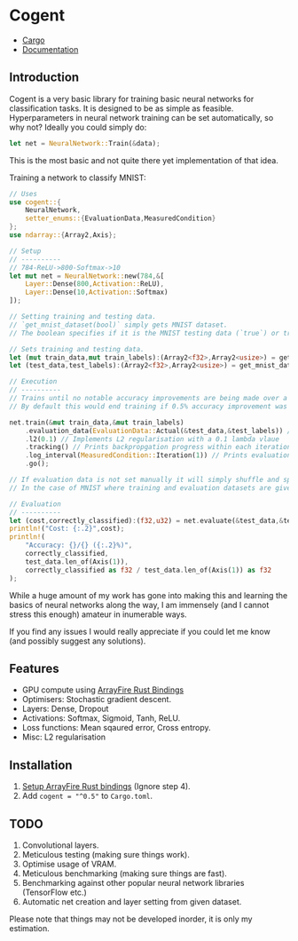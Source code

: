 # Cogent

 - [Cargo](https://crates.io/crates/cogent)
 - [Documentation](https://docs.rs/cogent/)

## Introduction

Cogent is a very basic library for training basic neural networks for classification tasks.
It is designed to be as simple as feasible.
Hyperparameters in neural network training can be set automatically, so why not?
Ideally you could simply do:
```rust
let net = NeuralNetwork::Train(&data);
```
This is the most basic and not quite there yet implementation of that idea.

Training a network to classify MNIST:
```rust
// Uses
use cogent::{
    NeuralNetwork,
    setter_enums::{EvaluationData,MeasuredCondition}
};
use ndarray::{Array2,Axis};

// Setup
// ----------
// 784-ReLU->800-Softmax->10
let mut net = NeuralNetwork::new(784,&[
    Layer::Dense(800,Activation::ReLU),
    Layer::Dense(10,Activation::Softmax)
]);

// Setting training and testing data.
// `get_mnist_dataset(bool)` simply gets MNIST dataset.
// The boolean specifies if it is the MNIST testing data (`true`) or training data (`false`).

// Sets training and testing data.
let (mut train_data,mut train_labels):(Array2<f32>,Array2<usize>) = get_mnist_dataset(false);
let (test_data,test_labels):(Array2<f32>,Array2<usize>) = get_mnist_dataset(true);

// Execution
// ----------
// Trains until no notable accuracy improvements are being made over a number of iterations.
// By default this would end training if 0.5% accuracy improvement was not seen over 12 iterations/epochs.

net.train(&mut train_data,&mut train_labels)
    .evaluation_data(EvaluationData::Actual(&test_data,&test_labels)) // Sets evaluation data
    .l2(0.1) // Implements L2 regularisation with a 0.1 lambda vlaue
    .tracking() // Prints backpropgation progress within each iteration
    .log_interval(MeasuredCondition::Iteration(1)) // Prints evaluation after each iteration
    .go();

// If evaluation data is not set manually it will simply shuffle and split off a random group from training data to be evaluation data.
// In the case of MNIST where training and evaluation datasets are given seperately, it makes sense to set it as such.

// Evaluation
// ----------
let (cost,correctly_classified):(f32,u32) = net.evaluate(&test_data,&test_labels,None);; // (cost,examples correctly classified)
println!("Cost: {:.2}",cost);
println!(
    "Accuracy: {}/{} ({:.2}%)",
    correctly_classified,
    test_data.len_of(Axis(1)),
    correctly_classified as f32 / test_data.len_of(Axis(1)) as f32
);
```

While a huge amount of my work has gone into making this and learning the basics of neural networks along the way, I am immensely (and I cannot stress this enough) amateur in inumerable ways.

If you find any issues I would really appreciate if you could let me know (and possibly suggest any solutions).

## Features

 - GPU compute using [ArrayFire Rust Bindings](https://github.com/arrayfire/arrayfire-rust)
 - Optimisers: Stochastic gradient descent.
 - Layers: Dense, Dropout
 - Activations: Softmax, Sigmoid, Tanh, ReLU.
 - Loss functions: Mean sqaured error, Cross entropy.
 - Misc: L2 regularisation



## Installation

1. [Setup ArrayFire Rust bindings](https://github.com/arrayfire/arrayfire-rust#use-from-cratesio--) (Ignore step 4).
2. Add `cogent = "^0.5"` to `Cargo.toml`.

## TODO

1. Convolutional layers.
2. Meticulous testing (making sure things work).
3. Optimise usage of VRAM.
4. Meticulous benchmarking (making sure things are fast).
5. Benchmarking against other popular neural network libraries (TensorFlow etc.)
6. Automatic net creation and layer setting from given dataset.

Please note that things may not be developed inorder, it is only my estimation.
